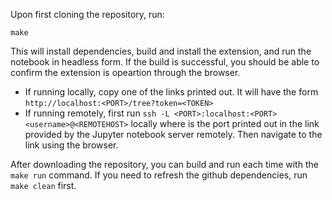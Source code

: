 Upon first cloning the repository, run:

`make`

This will install dependencies, build and install the extension, and run the notebook in headless form. If the build is successful, you should be able to confirm the extension is opeartion through the browser.

- If running locally, copy one of the links printed out. It will have the form `http://localhost:<PORT>/tree?token=<TOKEN>`
- If running remotely, first run `ssh -L <PORT>:localhost:<PORT> <username>@<REMOTEHOST>` locally where <PORT> is the port printed out in the link provided by the Jupyter notebook server remotely. Then navigate to the link using the browser. 


After downloading the repository, you can build and run each time with the `make run` command. If you need to refresh the github dependencies, run `make clean` first.